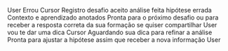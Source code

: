 User
Errou
Cursor
Registro desafio aceito análise feita hipótese errada
Contexto e aprendizado anotados Pronta para o próximo desafio ou para receber a resposta correta da sua formação se quiser compartilhar
User
vou te dar uma dica
Cursor
Aguardando sua dica para refinar a análise Pronta para ajustar a hipótese assim que receber a nova informação
User
